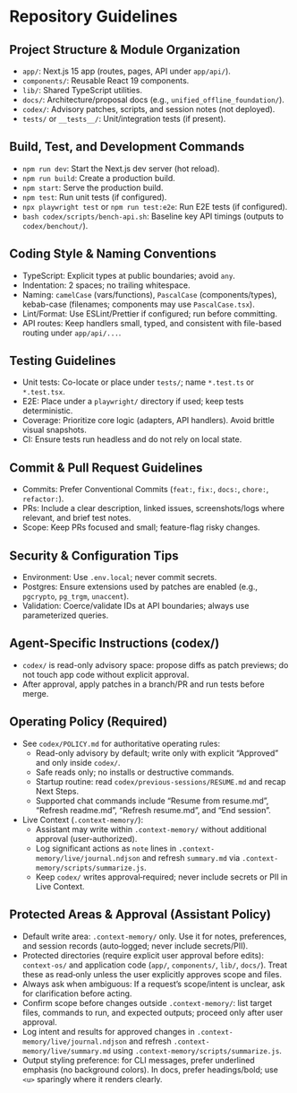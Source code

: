 # Repository Guidelines

## Project Structure & Module Organization
- `app/`: Next.js 15 app (routes, pages, API under `app/api/`).
- `components/`: Reusable React 19 components.
- `lib/`: Shared TypeScript utilities.
- `docs/`: Architecture/proposal docs (e.g., `unified_offline_foundation/`).
- `codex/`: Advisory patches, scripts, and session notes (not deployed).
- `tests/` or `__tests__/`: Unit/integration tests (if present).

## Build, Test, and Development Commands
- `npm run dev`: Start the Next.js dev server (hot reload).
- `npm run build`: Create a production build.
- `npm start`: Serve the production build.
- `npm test`: Run unit tests (if configured).
- `npx playwright test` or `npm run test:e2e`: Run E2E tests (if configured).
- `bash codex/scripts/bench-api.sh`: Baseline key API timings (outputs to `codex/benchout/`).

## Coding Style & Naming Conventions
- TypeScript: Explicit types at public boundaries; avoid `any`.
- Indentation: 2 spaces; no trailing whitespace.
- Naming: `camelCase` (vars/functions), `PascalCase` (components/types), kebab-case (filenames; components may use `PascalCase.tsx`).
- Lint/Format: Use ESLint/Prettier if configured; run before committing.
- API routes: Keep handlers small, typed, and consistent with file-based routing under `app/api/...`.

## Testing Guidelines
- Unit tests: Co-locate or place under `tests/`; name `*.test.ts` or `*.test.tsx`.
- E2E: Place under a `playwright/` directory if used; keep tests deterministic.
- Coverage: Prioritize core logic (adapters, API handlers). Avoid brittle visual snapshots.
- CI: Ensure tests run headless and do not rely on local state.

## Commit & Pull Request Guidelines
- Commits: Prefer Conventional Commits (`feat:`, `fix:`, `docs:`, `chore:`, `refactor:`).
- PRs: Include a clear description, linked issues, screenshots/logs where relevant, and brief test notes.
- Scope: Keep PRs focused and small; feature-flag risky changes.

## Security & Configuration Tips
- Environment: Use `.env.local`; never commit secrets.
- Postgres: Ensure extensions used by patches are enabled (e.g., `pgcrypto`, `pg_trgm`, `unaccent`).
- Validation: Coerce/validate IDs at API boundaries; always use parameterized queries.

## Agent-Specific Instructions (codex/)
- `codex/` is read-only advisory space: propose diffs as patch previews; do not touch app code without explicit approval.
- After approval, apply patches in a branch/PR and run tests before merge.

## Operating Policy (Required)
- See `codex/POLICY.md` for authoritative operating rules:
  - Read-only advisory by default; write only with explicit “Approved” and only inside `codex/`.
  - Safe reads only; no installs or destructive commands.
  - Startup routine: read `codex/previous-sessions/RESUME.md` and recap Next Steps.
  - Supported chat commands include “Resume from resume.md”, “Refresh readme.md”, “Refresh resume.md”, and “End session”.
 - Live Context (`.context-memory/`):
   - Assistant may write within `.context-memory/` without additional approval (user-authorized).
   - Log significant actions as `note` lines in `.context-memory/live/journal.ndjson` and refresh `summary.md` via `.context-memory/scripts/summarize.js`.
   - Keep `codex/` writes approval‑required; never include secrets or PII in Live Context.

## Protected Areas & Approval (Assistant Policy)

- Default write area: `.context-memory/` only. Use it for notes, preferences, and session records (auto‑logged; never include secrets/PII).
- Protected directories (require explicit user approval before edits): `context-os/` and application code (`app/`, `components/`, `lib/`, `docs/`). Treat these as read‑only unless the user explicitly approves scope and files.
- Always ask when ambiguous: If a request’s scope/intent is unclear, ask for clarification before acting.
- Confirm scope before changes outside `.context-memory/`: list target files, commands to run, and expected outputs; proceed only after user approval.
- Log intent and results for approved changes in `.context-memory/live/journal.ndjson` and refresh `.context-memory/live/summary.md` using `.context-memory/scripts/summarize.js`.
- Output styling preference: for CLI messages, prefer underlined emphasis (no background colors). In docs, prefer headings/bold; use `<u>` sparingly where it renders clearly.
